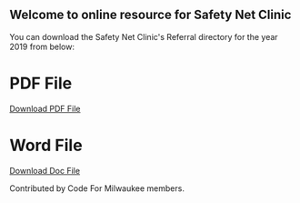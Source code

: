 
## Welcome to online resource for Safety Net Clinic

You can download the Safety Net Clinic's Referral directory for the year 2019 from below:

# PDF File

[Download PDF File](assets\Safety-Net-Clinic-Referral-Directory-2019.pdf)

# Word File

[Download Doc File](assets\Safety-Net-Clinic-Referral-Directory-2019.doc)


Contributed by Code For Milwaukee members.
